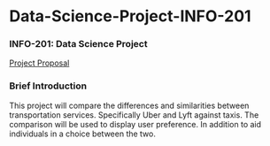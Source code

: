 # Data-Science-Project-INFO-201

### INFO-201: Data Science Project
[Project Proposal](https://github.com/jamesswartwood/data-science-project-info-201/wiki)

### Brief Introduction
This project will compare the differences and similarities between
transportation services. Specifically Uber and Lyft against taxis.
The comparison will be used to display user preference. In addition
to aid individuals in a choice between the two.
